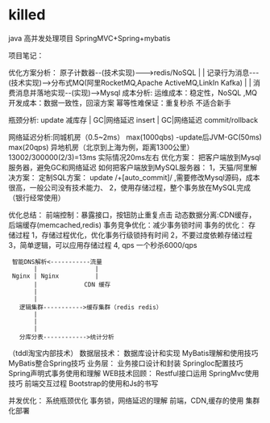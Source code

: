 # killed

java 高并发处理项目 SpringMVC+Spring+mybatis

项目笔记：

优化方案分析： 原子计数器--(技术实现)--->redis/NoSQL | | 记录行为消息---(技术实现)-->分布式MQ(阿里RocketMQ,Apache ActiveMQ,LinkIn Kafka) | | 消费消息并落地实现--(实现)-->Mysql 成本分析: 运维成本：稳定性，NoSQL ,MQ 开发成本：数据一致性，回滚方案 幂等性难保证：重复秒杀 不适合新手

瓶颈分析: update 减库存 | GC|网络延迟 insert | GC|网络延迟 commit/rollback

网络延迟分析:同城机房（0.5~2ms） max(1000qbs) -update后JVM-GC(50ms) max(20qps) 异地机房（北京到上海为例，距离1300公里）13002/300000(2/3)=13ms 实际情况20ms左右 优化方案： 把客户端放到Mysql服务器，避免GC和网络延迟 如何把客户端放到MySQL服务器： 1，天猫/阿里解决方案： 定制SQL方案： update /+[auto_commit]/ ,需要修改Mysql源码，成本很高，一般公司没有技术能力、 2，使用存储过程，整个事务放在MySQL完成（银行经常使用）

优化总结： 前端控制：暴露接口，按钮防止重复点击 动态数据分离:CDN缓存，后端缓存(memcached,redis) 事务竞争优化：减少事务锁时间 事务的优化： 存储过程 1，存储过程优化，优化事务行级锁持有时间 2，不要过度依赖存储过程 3，简单逻辑，可以应用存储过程 4, qps 一个秒杀6000/qps

     智能DNS解析<-----------流量
           |                |
     Nginx | Nginx          |
           |             CDN 缓存
           |
           |
       逻辑集群----------->缓存集群（redis redis）
           |
           |
           |
       分库分表------------>统计分析
   （tddl淘宝内部技术）
数据层技术： 数据库设计和实现 MyBatis理解和使用技巧 MyBatis整合Spring技巧 业务层： 业务接口设计和封装 SpringIoc配置技巧 Spring声明式事务使用和理解 WEB技术回顾： Restful接口运用 SpringMvc使用技巧 前端交互过程 Bootstrap的使用和Js的书写

并发优化： 系统瓶颈优化 事务锁，网络延迟的理解 前端，CDN,缓存的使用 集群化部署
